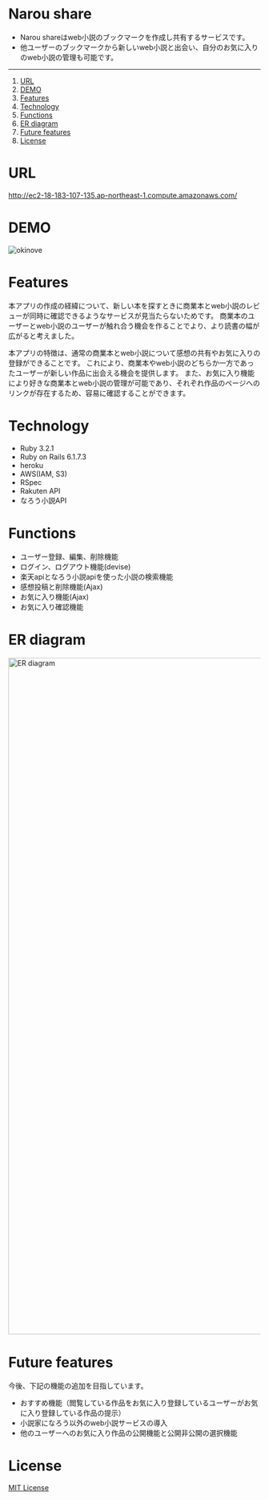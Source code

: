 # Narou share

* Narou shareはweb小説のブックマークを作成し共有するサービスです。
* 他ユーザーのブックマークから新しいweb小説と出会い、自分のお気に入りのweb小説の管理も可能です。

***

1. [URL](https://github.com/Sora0702/narou_share/blob/main/README.md#url)
2. [DEMO](https://github.com/Sora0702/my_favorite_light_nevel/blob/main/README.md#demo)
3. [Features](https://github.com/Sora0702/my_favorite_light_nevel/blob/main/README.md#features)
4. [Technology](https://github.com/Sora0702/my_favorite_light_nevel/blob/main/README.md#technology)
5. [Functions](https://github.com/Sora0702/my_favorite_light_nevel/blob/main/README.md#functions)
6. [ER diagram](https://github.com/Sora0702/my_favorite_light_nevel/blob/main/README.md#er-diagram)
7. [Future features](https://github.com/Sora0702/my_favorite_light_nevel/blob/main/README.md#future-features)
8. [License](https://github.com/Sora0702/my_favorite_light_nevel/blob/main/README.md#license)

# URL
http://ec2-18-183-107-135.ap-northeast-1.compute.amazonaws.com/

# DEMO

![okinove](https://github.com/Sora0702/my_favorite_light_nevel/assets/124307131/62de158d-cd52-443b-bd90-fdb253a07e53)

# Features

本アプリの作成の経緯について、新しい本を探すときに商業本とweb小説のレビューが同時に確認できるようなサービスが見当たらないためです。
商業本のユーザーとweb小説のユーザーが触れ合う機会を作ることでより、より読書の幅が広がると考えました。

本アプリの特徴は、通常の商業本とweb小説について感想の共有やお気に入りの登録ができることです。
これにより、商業本やweb小説のどちらか一方であったユーザーが新しい作品に出会える機会を提供します。
また、お気に入り機能により好きな商業本とweb小説の管理が可能であり、それぞれ作品のページへのリンクが存在するため、容易に確認することができます。

# Technology

* Ruby 3.2.1
* Ruby on Rails 6.1.7.3
* heroku
* AWS(IAM, S3)
* RSpec
* Rakuten API
* なろう小説API

# Functions

* ユーザー登録、編集、削除機能
* ログイン、ログアウト機能(devise)
* 楽天apiとなろう小説apiを使った小説の検索機能
* 感想投稿と削除機能(Ajax)
* お気に入り機能(Ajax)
* お気に入り確認機能

# ER diagram
<img width="1348" alt="ER diagram" src="https://github.com/Sora0702/my_favorite_light_nevel/assets/124307131/d302660a-18c8-4586-a105-df5c0ed9a6f2">

# Future features
今後、下記の機能の追加を目指しています。

* おすすめ機能（閲覧している作品をお気に入り登録しているユーザーがお気に入り登録している作品の提示）
* 小説家になろう以外のweb小説サービスの導入
* 他のユーザーへのお気に入り作品の公開機能と公開非公開の選択機能

# License

[MIT License](https://opensource.org/license/mit/)
